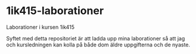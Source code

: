 1ik415-laborationer
===================

Laborationer i kursen 1ik415

Syftet med detta repositoriet är att ladda upp mina laborationer så att jag och kursledningen kan kolla på både dom
äldre uppgifterna och de nyaste.
